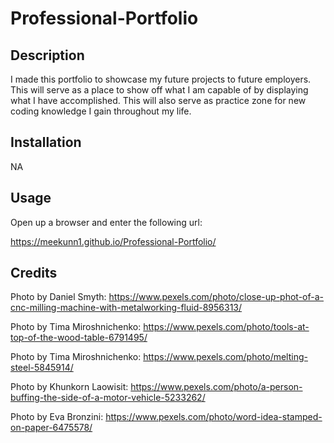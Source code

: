 # Professional-Portfolio

## Description

I made this portfolio to showcase my future projects to future employers. This will serve as a place to show off what I am capable of by displaying what I have accomplished. This will also serve as practice zone for new coding knowledge I gain throughout my life.

## Installation

NA

## Usage

Open up a browser and enter the following url:

https://meekunn1.github.io/Professional-Portfolio/

## Credits

Photo by Daniel Smyth: https://www.pexels.com/photo/close-up-phot-of-a-cnc-milling-machine-with-metalworking-fluid-8956313/

Photo by Tima Miroshnichenko: https://www.pexels.com/photo/tools-at-top-of-the-wood-table-6791495/

Photo by Tima Miroshnichenko: https://www.pexels.com/photo/melting-steel-5845914/

Photo by Khunkorn Laowisit: https://www.pexels.com/photo/a-person-buffing-the-side-of-a-motor-vehicle-5233262/

Photo by Eva Bronzini: https://www.pexels.com/photo/word-idea-stamped-on-paper-6475578/